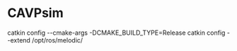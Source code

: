 # CAVPsim
catkin config --cmake-args -DCMAKE_BUILD_TYPE=Release
catkin config --extend /opt/ros/melodic/